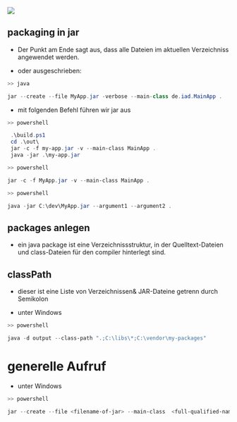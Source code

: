 ![](java.ico)

## packaging in jar

-   Der Punkt am Ende sagt aus, dass alle Dateien im aktuellen Verzeichniss angewendet werden.


-   oder ausgeschrieben:

```java
>> java

jar --create --file MyApp.jar -verbose --main-class de.iad.MainApp .

```
- mit folgenden Befehl führen wir jar aus

```powershell
>> powershell

 .\build.ps1
 cd .\out\
 jar -c -f my-app.jar -v --main-class MainApp .
 java -jar .\my-app.jar

```

```powershell
>> powershell

jar -c -f MyApp.jar -v --main-class MainApp .

```

```powershell
>> powershell

java -jar C:\dev\MyApp.jar --argument1 --argument2 .

```



## packages anlegen

-   ein java package ist eine Verzeichnissstruktur, in der Quelltext-Dateien und class-Dateien für den compiler hinterlegt sind. 

## classPath

-   dieser ist eine Liste von Verzeichnissen& JAR-Dateine getrenn durch Semikolon 

-   unter Windows
```powershell
>> powershell

java -d output --class-path ".;C:\libs\*;C:\vendor\my-packages"

```
# generelle Aufruf
-   unter Windows
```powershell
>> powershell

jar --create --file <filename-of-jar> --main-class  <full-qualified-name-of-main-class>
```

